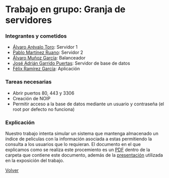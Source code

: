 # Trabajo en grupo: Granja de servidores

### Integrantes y cometidos
* [Álvaro Arévalo Toro](https://github.com/AlvaroAT95): Servidor 1
* [Pablo Martínez Ruano](https://github.com/pabe94): Servidor 2
* [Álvaro Muñoz García](https://github.com/alvaromgs): Balanceador
* [José Adrián Garrido Puertas](https://github.com/JoseAdriGP): Servidor de base de datos
* [Félix Ramírez García](https://github.com/felixramirezgarcia): Aplicación

### Tareas necesarias
* Abrir puertos 80, 443 y 3306
* Creación de NOIP
* Permitir acceso a la base de datos mediante un usuario y contraseña (el root por defecto no funciona)

### Explicación
Nuestro trabajo intenta simular un sistema que mantenga almacenado un índice de peliculas con la información asociada a estas permitiendo la consulta a los usuarios que lo requieran.
El documento en el que explicamos como se realiza este procemiento es un [PDF](https://github.com/JoseAdriGP/SWAP/blob/master/Trabajo%20en%20grupo/memoria.pdf) dentro de la carpeta que contiene este documento, además de la [presentación](https://github.com/JoseAdriGP/SWAP/blob/master/Trabajo%20en%20grupo/Presentaci%C3%B3n.pdf) utilizada en la exposición del trabajo.

[Volver](https://github.com/JoseAdriGP/SWAP-Practicas/blob/master/README.md)
